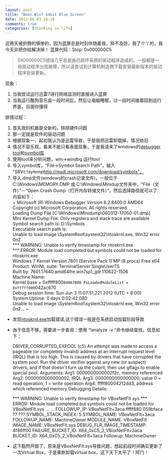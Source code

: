 ```yaml
---
layout: post
title: "Beat Win7 64bit Blue Screen"
date: 2012-06-03 16:18
comments: true
categories: [thinking in life]
---
```


这两天被折腾的够惨的，因为蓝屏总是时刻伴随着我，猝不及防，我了个丫的，我今天非把你给解决掉！
蓝屏代码：Stop: 0x000000C5 
>0X000000C5错误几乎总是由已损坏系统的驱动程序造成的，一般都是一些驱动程序出现故障，所以请尝试到计算机制造商下载安装最新版本的驱动程序安装更新。

现象：  
1. 当我尝试运行迅雷7进行网络监测时直接进入蓝屏  
2. 当我运行酷狗音乐盒一段时间后，然后让电脑睡眠，过一段时间接着回到运行界面，后面你懂得  

排错过程：   
1. 首先我的机器是全新的，排除硬件问题   
2. 那一定就是软件的驱动问题   
3. 根据现象一，起初我认为是迅雷导致，于是我把迅雷卸载掉，情况依旧   
4. 情况不容乐观，看来不能只看表面现象，于是我请来了windows的[debugger tool](http://msdn.microsoft.com/en-us/windows/hardware/gg463009)和[symbol库](http://http//msdn.microsoft.com/en-us/windows/hardware/gg463028)  
5. 使用tool来分析问题，win->windbg 运行tool  
6. 导入symbol库，“File→Symbol Search Path”，输入 "SRV*c:\sytemp*http://msdl.microsoft.com/download/symbols"。  
7. 导入.dmp文件(windows的crash记录文件)，一般位于C:\Windows\MEMORY.DMP 或 C:\Windows\Minidup文件夹中，“File（文件）”－“Open Crash Dump（打开内存转储文件）”，然后选择路径就可以了  
内容如下：  
	~ Microsoft (R) Windows Debugger Version 6.2.8400.0 AMD64  
	Copyright (c) Microsoft Corporation. All rights reserved.  
	Loading Dump File [C:\Windows\Minidump\060312-17050-01.dmp]  
	Mini Kernel Dump File: Only registers and stack trace are available  
	Symbol search path is: D:\Symbols  
	Executable search path is:   
	Unable to load image \SystemRoot\system32\ntoskrnl.exe, Win32 error 0n2  
	*** WARNING: Unable to verify timestamp for ntoskrnl.exe  
	*** ERROR: Module load completed but symbols could not be loaded for ntoskrnl.exe  
	Windows 7 Kernel Version 7601 (Service Pack 1) MP (8 procs) Free x64  
	Product: WinNt, suite: TerminalServer SingleUserTS  
	Built by: 7601.17640.amd64fre.win7sp1_gdr.110622-1506  
	Machine Name:  
	Kernel base = 0xfffff800`04067000 PsLoadedModuleList = 0xfffff800`042ac670  
	Debug session time: Sun Jun  3 11:07:51.221 2012 (UTC + 8:00)  
	System Uptime: 0 days 0:02:42.080  
	Unable to load image \SystemRoot\system32\ntoskrnl.exe, Win32 error 0n2...  ~    
* 发现[ntoskrnl.exe](http://baike.baidu.com/view/449849.htm)加载错误,这个错误一般是在系统启动加载阶段导致  
* 由于信息不够，需要进一步查询：使用 “!analyze -v ”命令继续查找，信息如下：   
	
	DRIVER_CORRUPTED_EXPOOL (c5)
	An attempt was made to access a pageable (or completely invalid) address at an
	interrupt request level (IRQL) that is too high.  This is
	caused by drivers that have corrupted the system pool.  Run the driver
	verifier against any new (or suspect) drivers, and if that doesn't turn up
	the culprit, then use gflags to enable special pool.
	Arguments:
	Arg1: 0000000000002f2c, memory referenced
	Arg2: 0000000000000002, IRQL
	Arg3: 0000000000000000, value 0 = read operation, 1 = write operation
	Arg4: fffff80004212dd3, address which referenced memory
	Debugging Details:

	*** WARNING: Unable to verify timestamp for VBoxNetFlt.sys
	*** ERROR: Module load completed but symbols could not be loaded for VBoxNetFlt.sys
	... ...
	FOLLOWUP_IP: 
	VBoxNetFlt+3aca
	fffff880`059bfaca ??              ???
	SYMBOL_STACK_INDEX:  5
	SYMBOL_NAME:  VBoxNetFlt+3aca
	FOLLOWUP_NAME:  MachineOwner
	MODULE_NAME: VBoxNetFlt
	IMAGE_NAME:  VBoxNetFlt.sys
	DEBUG_FLR_IMAGE_TIMESTAMP:  4f86ff00
	FAILURE_BUCKET_ID:  X64_0xC5_2_VBoxNetFlt+3aca
	BUCKET_ID:  X64_0xC5_2_VBoxNetFlt+3aca
	Followup: MachineOwner

* 这下豁然开朗了，原来是VBoxNetFlt.sys导致问题，想起前段时间确实更新了一次Virtual Box，于是果断卸载virtual box，这下天下太平了！阿门！
	


